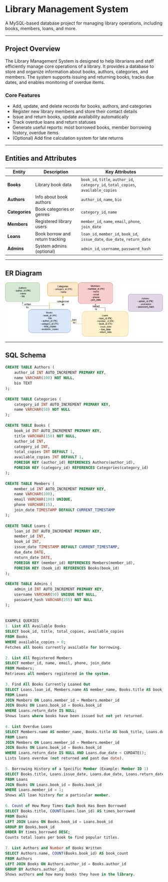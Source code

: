 # Library Management System

A MySQL-based database project for managing library operations, including books, members, loans, and more.

---

## Project Overview

The Library Management System is designed to help librarians and staff efficiently manage core operations of a library. It provides a database to store and organize information about books, authors, categories, and members. The system supports issuing and returning books, tracks due dates, and enables monitoring of overdue items.

### Core Features

- Add, update, and delete records for books, authors, and categories  
- Register new library members and store their contact details  
- Issue and return books, update availability automatically  
- Track overdue loans and return statuses  
- Generate useful reports: most borrowed books, member borrowing history, overdue items  
- (Optional) Add fine calculation system for late returns  

---

## Entities and Attributes

| Entity     | Description                         | Key Attributes |
|------------|-------------------------------------|----------------|
| **Books**    | Library book data                  | `book_id`, `title`, `author_id`, `category_id`, `total_copies`, `available_copies` |
| **Authors**  | Info about book authors            | `author_id`, `name`, `bio` |
| **Categories** | Book categories or genres        | `category_id`, `name` |
| **Members**  | Registered library users           | `member_id`, `name`, `email`, `phone`, `join_date` |
| **Loans**    | Book borrow and return tracking    | `loan_id`, `member_id`, `book_id`, `issue_date`, `due_date`, `return_date` |
| **Admins**   | System admins (optional)           | `admin_id`, `username`, `password_hash` |

---

## ER Diagram

![ER Diagram](./Library%20Management%20System%20Diagram.png)


---

## SQL Schema

```sql
CREATE TABLE Authors (
    author_id INT AUTO_INCREMENT PRIMARY KEY,
    name VARCHAR(100) NOT NULL,
    bio TEXT
);

CREATE TABLE Categories (
    category_id INT AUTO_INCREMENT PRIMARY KEY,
    name VARCHAR(50) NOT NULL
);

CREATE TABLE Books (
    book_id INT AUTO_INCREMENT PRIMARY KEY,
    title VARCHAR(150) NOT NULL,
    author_id INT,
    category_id INT,
    total_copies INT DEFAULT 1,
    available_copies INT DEFAULT 1,
    FOREIGN KEY (author_id) REFERENCES Authors(author_id),
    FOREIGN KEY (category_id) REFERENCES Categories(category_id)
);

CREATE TABLE Members (
    member_id INT AUTO_INCREMENT PRIMARY KEY,
    name VARCHAR(100),
    email VARCHAR(100) UNIQUE,
    phone VARCHAR(15),
    join_date TIMESTAMP DEFAULT CURRENT_TIMESTAMP
);

CREATE TABLE Loans (
    loan_id INT AUTO_INCREMENT PRIMARY KEY,
    member_id INT,
    book_id INT,
    issue_date TIMESTAMP DEFAULT CURRENT_TIMESTAMP,
    due_date DATE,
    return_date DATE,
    FOREIGN KEY (member_id) REFERENCES Members(member_id),
    FOREIGN KEY (book_id) REFERENCES Books(book_id)
);

CREATE TABLE Admins (
    admin_id INT AUTO_INCREMENT PRIMARY KEY,
    username VARCHAR(50) UNIQUE NOT NULL,
    password_hash VARCHAR(255) NOT NULL
);


EXAMPLE QUERIES
1. List All Available Books
SELECT book_id, title, total_copies, available_copies
FROM Books
WHERE available_copies > 0;
Fetches all books currently available for borrowing.

2. List All Registered Members
SELECT member_id, name, email, phone, join_date
FROM Members;
Retrieves all members registered in the system.

3. Find All Books Currently Loaned Out
SELECT Loans.loan_id, Members.name AS member_name, Books.title AS book_title, Loans.issue_date, Loans.due_date
FROM Loans
JOIN Members ON Loans.member_id = Members.member_id
JOIN Books ON Loans.book_id = Books.book_id
WHERE Loans.return_date IS NULL;
Shows loans where books have been issued but not yet returned.

4. List Overdue Loans
SELECT Members.name AS member_name, Books.title AS book_title, Loans.due_date
FROM Loans
JOIN Members ON Loans.member_id = Members.member_id
JOIN Books ON Loans.book_id = Books.book_id
WHERE Loans.return_date IS NULL AND Loans.due_date < CURDATE();
Lists loans overdue (not returned and past due date).

5. Borrowing History of a Specific Member (Example: Member ID 1)
SELECT Books.title, Loans.issue_date, Loans.due_date, Loans.return_date
FROM Loans
JOIN Books ON Loans.book_id = Books.book_id
WHERE Loans.member_id = 1;
Shows all loan history for a particular member.

6. Count of How Many Times Each Book Has Been Borrowed
SELECT Books.title, COUNT(Loans.loan_id) AS times_borrowed
FROM Books
LEFT JOIN Loans ON Books.book_id = Loans.book_id
GROUP BY Books.book_id
ORDER BY times_borrowed DESC;
Counts total loans per book to find popular titles.

7. List Authors and Number of Books Written
SELECT Authors.name, COUNT(Books.book_id) AS book_count
FROM Authors
LEFT JOIN Books ON Authors.author_id = Books.author_id
GROUP BY Authors.author_id;
Shows authors and how many books they have in the library.
